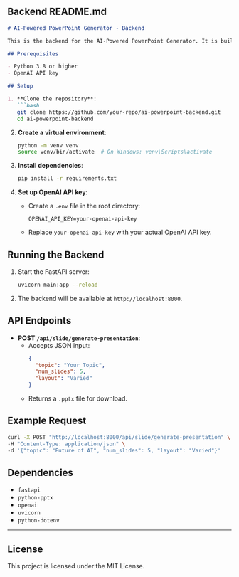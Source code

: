 
## **Backend README.md**

```markdown
# AI-Powered PowerPoint Generator - Backend

This is the backend for the AI-Powered PowerPoint Generator. It is built using Python, FastAPI, and the `python-pptx` library. The backend accepts user input, generates a PowerPoint presentation using OpenAI, and returns the `.pptx` file for download.

## Prerequisites

- Python 3.8 or higher
- OpenAI API key

## Setup

1. **Clone the repository**:
   ```bash
   git clone https://github.com/your-repo/ai-powerpoint-backend.git
   cd ai-powerpoint-backend
   ```

2. **Create a virtual environment**:
   ```bash
   python -m venv venv
   source venv/bin/activate  # On Windows: venv\Scripts\activate
   ```

3. **Install dependencies**:
   ```bash
   pip install -r requirements.txt
   ```

4. **Set up OpenAI API key**:
   - Create a `.env` file in the root directory:
     ```env
     OPENAI_API_KEY=your-openai-api-key
     ```
   - Replace `your-openai-api-key` with your actual OpenAI API key.

## Running the Backend

1. Start the FastAPI server:
   ```bash
   uvicorn main:app --reload
   ```

2. The backend will be available at `http://localhost:8000`.

## API Endpoints

- **POST `/api/slide/generate-presentation`**:
  - Accepts JSON input:
    ```json
    {
      "topic": "Your Topic",
      "num_slides": 5,
      "layout": "Varied"
    }
    ```
  - Returns a `.pptx` file for download.

## Example Request

```bash
curl -X POST "http://localhost:8000/api/slide/generate-presentation" \
-H "Content-Type: application/json" \
-d '{"topic": "Future of AI", "num_slides": 5, "layout": "Varied"}'
```

## Dependencies

- `fastapi`
- `python-pptx`
- `openai`
- `uvicorn`
- `python-dotenv`

---

## License

This project is licensed under the MIT License.
```